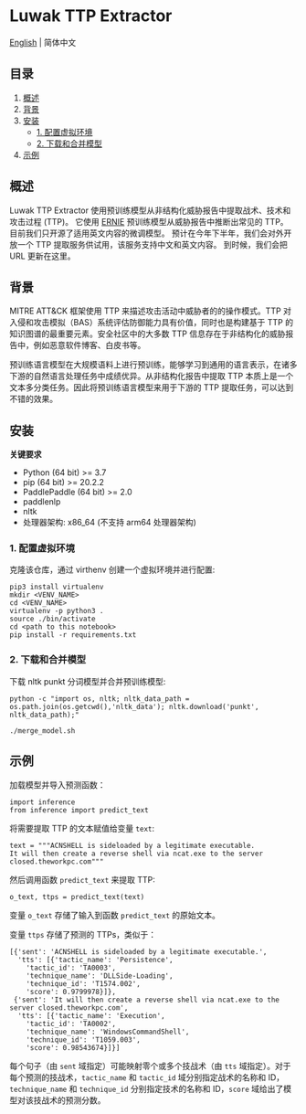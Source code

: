 # Luwak TTP Extractor

[English](./README.md) | 简体中文

## 目录
1. [概述](#概述)
2. [背景](#背景)
3. [安装](#安装)
    - [1. 配置虚拟环境](#1-配置虚拟环境)
    - [2. 下载和合并模型](#2-下载和合并模型)
4. [示例](#示例)

## 概述
Luwak TTP Extractor 使用预训练模型从非结构化威胁报告中提取战术、技术和攻击过程 (TTP)。 它使用 [ERNIE](https://github.com/PaddlePaddle/ERNIE) 预训练模型从威胁报告中推断出常见的 TTP。 目前我们只开源了适用英文内容的微调模型。 预计在今年下半年，我们会对外开放一个 TTP 提取服务供试用，该服务支持中文和英文内容。 到时候，我们会把 URL 更新在这里。

## 背景
MITRE ATT&CK 框架使用 TTP 来描述攻击活动中威胁者的的操作模式。TTP 对入侵和攻击模拟（BAS）系统评估防御能力具有价值，同时也是构建基于 TTP 的知识图谱的最重要元素。安全社区中的大多数 TTP 信息存在于非结构化的威胁报告中，例如恶意软件博客、白皮书等。

预训练语言模型在大规模语料上进行预训练，能够学习到通用的语言表示，在诸多下游的自然语言处理任务中成绩优异。从非结构化报告中提取 TTP 本质上是一个文本多分类任务。因此将预训练语言模型来用于下游的 TTP 提取任务，可以达到不错的效果。

## 安装
**关键要求**

- Python (64 bit) >= 3.7
- pip (64 bit) >= 20.2.2
- PaddlePaddle (64 bit) >= 2.0
- paddlenlp
- nltk
- 处理器架构: x86_64 (不支持 arm64 处理器架构)

### 1. 配置虚拟环境
克隆该仓库，通过 virthenv 创建一个虚拟环境并进行配置:
```
pip3 install virtualenv
mkdir <VENV_NAME>
cd <VENV_NAME>
virtualenv -p python3 .
source ./bin/activate
cd <path to this notebook>
pip install -r requirements.txt
```

### 2. 下载和合并模型
下载 nltk punkt 分词模型并合并预训练模型:
```
python -c "import os, nltk; nltk_data_path = os.path.join(os.getcwd(),'nltk_data'); nltk.download('punkt', nltk_data_path);"

./merge_model.sh
```

## 示例
加载模型并导入预测函数：
```
import inference
from inference import predict_text
```

将需要提取 TTP 的文本赋值给变量 `text`:
```
text = """ACNSHELL is sideloaded by a legitimate executable.
It will then create a reverse shell via ncat.exe to the server closed.theworkpc.com"""
```

然后调用函数 `predict_text` 来提取 TTP:
```
o_text, ttps = predict_text(text)
```
变量 `o_text` 存储了输入到函数 `predict_text` 的原始文本。

变量 `ttps` 存储了预测的 TTPs，类似于：
```
[{'sent': 'ACNSHELL is sideloaded by a legitimate executable.',
  'tts': [{'tactic_name': 'Persistence',
    'tactic_id': 'TA0003',
    'technique_name': 'DLLSide-Loading',
    'technique_id': 'T1574.002',
    'score': 0.9799978}]},
 {'sent': 'It will then create a reverse shell via ncat.exe to the server closed.theworkpc.com',
  'tts': [{'tactic_name': 'Execution',
    'tactic_id': 'TA0002',
    'technique_name': 'WindowsCommandShell',
    'technique_id': 'T1059.003',
    'score': 0.98543674}]}]
```
每个句子（由 `sent` 域指定）可能映射零个或多个技战术（由 `tts` 域指定）。对于每个预测的技战术，`tactic_name` 和 `tactic_id` 域分别指定战术的名称和 ID，`technique_name` 和 `technique_id` 分别指定技术的名称和 ID，`score` 域给出了模型对该技战术的预测分数。
